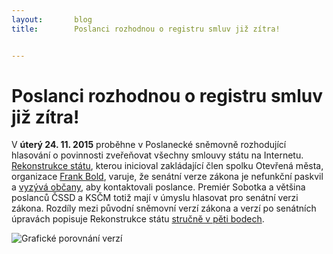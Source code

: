 ```yaml
---
layout:       blog
title:        Poslanci rozhodnou o registru smluv již zítra!


---
```

# Poslanci rozhodnou o registru smluv již zítra!


V **úterý 24. 11. 2015** proběhne v Poslanecké sněmovně rozhodující hlasování o povinnosti zveřeňovat všechny smlouvy státu na Internetu. [Rekonstrukce
státu](http://www.rekonstrukcestatu.cz/), kterou inicioval zakládající člen spolku Otevřená města, organizace [Frank Bold](http://frankbold.org/), varuje, že senátní verze zákona je nefunkční
paskvil a [vyzývá občany](http://www.rekonstrukcestatu.cz/cs/archiv-novinek/9442--odtemneni-nebo-paskvil-), aby kontaktovali poslance. Premiér Sobotka a většina poslanců ČSSD a KSČM totiž mají v úmyslu hlasovat pro senátní
verzi zákona. Rozdíly mezi původní sněmovní verzí zákona a verzí po senátních úpravách popisuje Rekonstrukce státu [stručně v pěti bodech](http://www.rekonstrukcestatu.cz/cs/archiv-novinek/9537-jak-senat-vytvoril-z-registru-smluv-paskvil-najdi-5-rozdilu).


![Grafické porovnání verzí](https://scontent.xx.fbcdn.net/hphotos-xat1/v/t1.0-9/p720x720/12241650_1217456461605041_7152147513455072188_n.png?oh=b53cae516cfc2307cf06e163e89e2f07&oe=56EDFEE5)
